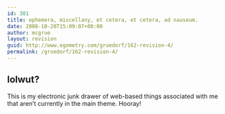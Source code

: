 ```yaml
---
id: 301
title: ephemera, miscellany, et cetera, et cetera, ad nauseum.
date: 2008-10-28T15:09:07+00:00
author: mcgrue
layout: revision
guid: http://www.egometry.com/gruedorf/162-revision-4/
permalink: /gruedorf/162-revision-4/
---
```

## lolwut?

This is my electronic junk drawer of web-based things associated with me that aren&#8217;t currently in the main theme. Hooray!